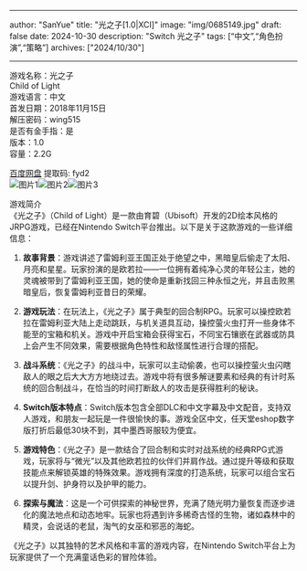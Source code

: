 
---
author: "SanYue"
title: "光之子[1.0|XCI]"
image: "img/0685149.jpg"
draft: false
date: 2024-10-30
description: "Switch 光之子"
tags: [“中文”,“角色扮演”,“策略”]
archives: ["2024/10/30"]

---

游戏名称：光之子   
Child of Light    
游戏语言：中文  
首发日期：2018年11月15日  
解压密码：wing515  
是否有金手指：是  
版本：1.0   
容量：2.2G

[百度网盘](https://pan.baidu.com/s/1PLcZhmrxaCk4_VjVPmeg3A) 提取码: fyd2  
![图片1](img/b078e853b85.jpg)![图片2](img/89565412b4.jpg)![图片3](img/a99e09c5d3d.jpg)  

游戏简介  
《光之子》（Child of Light）是一款由育碧（Ubisoft）开发的2D绘本风格的JRPG游戏，已经在Nintendo Switch平台推出。以下是关于这款游戏的一些详细信息：

1. **故事背景**：游戏讲述了雷姆利亚王国正处于绝望之中，黑暗皇后偷走了太阳、月亮和星星。玩家扮演的是欧若拉——一位拥有着纯净心灵的年轻公主，她的灵魂被带到了雷姆利亚王国，她的使命是重新找回三种永恒之光，并且击败黑暗皇后，恢复雷姆利亚昔日的荣耀。

2. **游戏玩法**：在玩法上，《光之子》属于典型的回合制RPG。玩家可以操控欧若拉在雷姆利亚大陆上走动跳跃，与机关道具互动，操控萤火虫打开一些身体不能至的宝箱和机关。游戏中开启宝箱会获得宝石，不同宝石镶嵌在武器或防具上会产生不同效果，需要根据角色特性和敌怪属性进行合理的搭配。

3. **战斗系统**：《光之子》的战斗中，玩家可以主动偷袭，也可以操控萤火虫闪瞎敌人的眼之后大大方方地绕过去。游戏中将有很多解谜要素和经典的有计时系统的回合制战斗，在恰当的时间打断敌人的攻击是获得胜利的秘诀。

4. **Switch版本特点**：Switch版本包含全部DLC和中文字幕及中文配音，支持双人游戏，和朋友一起玩是一件很愉快的事。游戏全区中文，任天堂eshop数字版打折后最低30块不到，其中墨西哥服较为便宜。

5. **游戏特色**：《光之子》是一款结合了回合制和实时对战系统的经典RPG式游戏，玩家将与“微光”以及其他欧若拉的伙伴们并肩作战。通过提升等级和获取技能点来解锁英雄的特殊效果。游戏拥有深度的打造系统，玩家可以组合宝石以提升剑、护身符以及护甲的能力。

6. **探索与魔法**：这是一个可供探索的神秘世界，充满了随光明力量恢复而逐步进化的魔法地点和动态地牢。玩家也将遇到许多稀奇古怪的生物，诸如森林中的精灵，会说话的老鼠，淘气的女巫和邪恶的海蛇。

《光之子》以其独特的艺术风格和丰富的游戏内容，在Nintendo Switch平台上为玩家提供了一个充满童话色彩的冒险体验。
